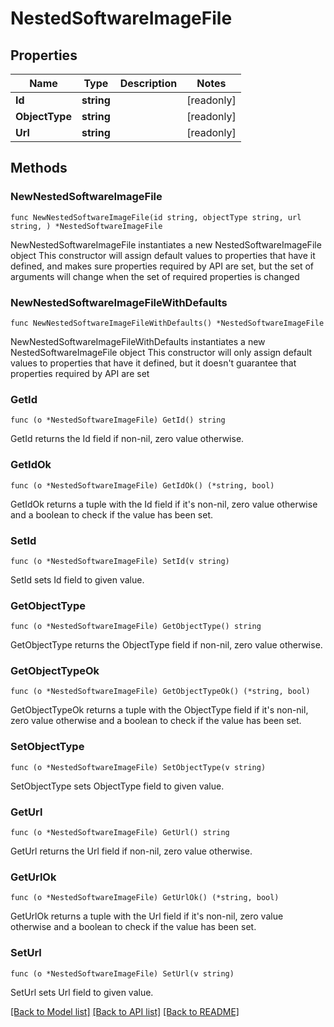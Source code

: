 # NestedSoftwareImageFile

## Properties

Name | Type | Description | Notes
------------ | ------------- | ------------- | -------------
**Id** | **string** |  | [readonly] 
**ObjectType** | **string** |  | [readonly] 
**Url** | **string** |  | [readonly] 

## Methods

### NewNestedSoftwareImageFile

`func NewNestedSoftwareImageFile(id string, objectType string, url string, ) *NestedSoftwareImageFile`

NewNestedSoftwareImageFile instantiates a new NestedSoftwareImageFile object
This constructor will assign default values to properties that have it defined,
and makes sure properties required by API are set, but the set of arguments
will change when the set of required properties is changed

### NewNestedSoftwareImageFileWithDefaults

`func NewNestedSoftwareImageFileWithDefaults() *NestedSoftwareImageFile`

NewNestedSoftwareImageFileWithDefaults instantiates a new NestedSoftwareImageFile object
This constructor will only assign default values to properties that have it defined,
but it doesn't guarantee that properties required by API are set

### GetId

`func (o *NestedSoftwareImageFile) GetId() string`

GetId returns the Id field if non-nil, zero value otherwise.

### GetIdOk

`func (o *NestedSoftwareImageFile) GetIdOk() (*string, bool)`

GetIdOk returns a tuple with the Id field if it's non-nil, zero value otherwise
and a boolean to check if the value has been set.

### SetId

`func (o *NestedSoftwareImageFile) SetId(v string)`

SetId sets Id field to given value.


### GetObjectType

`func (o *NestedSoftwareImageFile) GetObjectType() string`

GetObjectType returns the ObjectType field if non-nil, zero value otherwise.

### GetObjectTypeOk

`func (o *NestedSoftwareImageFile) GetObjectTypeOk() (*string, bool)`

GetObjectTypeOk returns a tuple with the ObjectType field if it's non-nil, zero value otherwise
and a boolean to check if the value has been set.

### SetObjectType

`func (o *NestedSoftwareImageFile) SetObjectType(v string)`

SetObjectType sets ObjectType field to given value.


### GetUrl

`func (o *NestedSoftwareImageFile) GetUrl() string`

GetUrl returns the Url field if non-nil, zero value otherwise.

### GetUrlOk

`func (o *NestedSoftwareImageFile) GetUrlOk() (*string, bool)`

GetUrlOk returns a tuple with the Url field if it's non-nil, zero value otherwise
and a boolean to check if the value has been set.

### SetUrl

`func (o *NestedSoftwareImageFile) SetUrl(v string)`

SetUrl sets Url field to given value.



[[Back to Model list]](../README.md#documentation-for-models) [[Back to API list]](../README.md#documentation-for-api-endpoints) [[Back to README]](../README.md)


